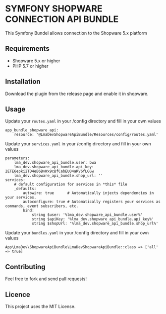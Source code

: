 # SYMFONY SHOPWARE CONNECTION API BUNDLE


This Symfony Bundel allows connection to the Shopware 5.x platform


## Requirements
- Shopware 5.x or higher
- PHP 5.7 or higher


## Installation

Download the plugin from the release page and enable it in shopware.

## Usage

Update your `routes.yaml` in your /config directory and fill in your own values

```
app_bundle_shopware_api:
    resource: '@LmaDevShopwareApiBundle/Resources/config/routes.yaml'
```
Update your `services.yaml` in your /config directory and fill in your own values

```
parameters:
    lma_dev.shopware_api_bundle.user: bwa
    lma_dev.shopware_api_bundle.api_key: 2ETE6epki2TD4eB6BvWx9cBfCabEUO4aRV6fLGGw
    lma_dev.shopware_api_bundle.shop_url: ''
services:
    # default configuration for services in *this* file
    _defaults:
        autowire: true      # Automatically injects dependencies in your services.
        autoconfigure: true # Automatically registers your services as commands, event subscribers, etc.
        bind:
            string $user: '%lma_dev.shopware_api_bundle.user%'
            string $apiKey: '%lma_dev.shopware_api_bundle.api_key%'
            string $shopUrl: '%lma_dev.shopware_api_bundle.shop_url%'
```
Update your `bundles.yaml` in your /config directory and fill in your own values

```
App\LmaDev\ShopwareApiBundle\LmaDevShopwareApiBundle::class => ['all' => true]
```
## Contributing

Feel free to fork and send pull requests!


## Licence

This project uses the MIT License.